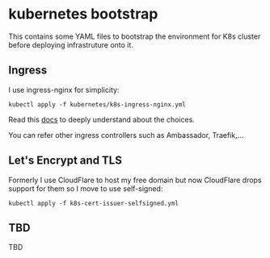 # kubernetes bootstrap

This contains some YAML files to bootstrap the environment for K8s cluster
before deploying infrastruture onto it.

## Ingress

I use ingress-nginx for simplicity:

```console
kubectl apply -f kubernetes/k8s-ingress-nginx.yml
```

Read this [docs](https://kubernetes.github.io/ingress-nginx/deploy/baremetal/) to deeply understand about the choices.

You can refer other ingress controllers such as Ambassador, Traefik,...

## Let's Encrypt and TLS

Formerly I use CloudFlare to host my free domain but now CloudFlare drops support
for them so I move to use self-signed:

```console
kubectl apply -f k8s-cert-issuer-selfsigned.yml
```

## TBD

TBD